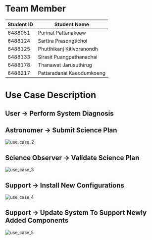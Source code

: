 # Team Member
| Student ID | Student Name              |
|------------|---------------------------|
| 6488051    | Purinat Pattanakeaw       |
| 6488124    | Sarttra Prasongtichol     |
| 6488125    | Phutthikanj Kitivoranondh |
| 6488133    | Sirasit Puangpathanachai  |
| 6488178    | Thanawat Jarusuthirug     |
| 6488217    | Pattaradanai Kaeodumkoeng |

# Use Case Description

## User -> Perform System Diagnosis


## Astronomer -> Submit Science Plan
![use_case_2](https://github.com/ICT-Mahidol/Gemini-2023/assets/141797438/1dc532bb-001c-46bf-80e8-f737819b9ed3)


## Science Observer -> Validate Science Plan
![use_case_3](https://github.com/ICT-Mahidol/Gemini-2023/assets/141797438/7dc64538-41f3-4ef9-ac1c-53656f21f180)


## Support -> Install New Configurations
![use_case_4](https://github.com/ICT-Mahidol/Gemini-2023/assets/141797438/3de51917-0383-4dfa-ae3e-25d57c6af1a8)


## Support -> Update System To Support Newly Added Components

![use_case_5](https://github.com/ICT-Mahidol/Gemini-2023/assets/141797438/58ce0a3f-ceae-4b6c-b7f6-93f0556fb8ca)
